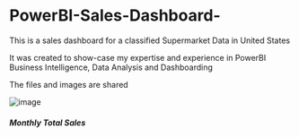 # PowerBI-Sales-Dashboard-
This is a sales dashboard for a classified Supermarket Data in United States

It was created to show-case my expertise and experience in PowerBI Business Intelligence, Data Analysis and Dashboarding

The files and images are shared 

![image](https://user-images.githubusercontent.com/74916045/148190092-ad20a1c4-c4c9-4f96-baf6-6739ca04e503.png)
##### Monthly Total Sales
